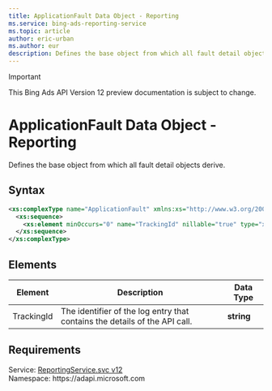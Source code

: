 ```yaml
---
title: ApplicationFault Data Object - Reporting
ms.service: bing-ads-reporting-service
ms.topic: article
author: eric-urban
ms.author: eur
description: Defines the base object from which all fault detail objects derive.
---
```

> [!IMPORTANT]
> This Bing Ads API Version 12 preview documentation is subject to change.

# ApplicationFault Data Object - Reporting
Defines the base object from which all fault detail objects derive.

## Syntax
```xml
<xs:complexType name="ApplicationFault" xmlns:xs="http://www.w3.org/2001/XMLSchema">
  <xs:sequence>
    <xs:element minOccurs="0" name="TrackingId" nillable="true" type="xs:string" />
  </xs:sequence>
</xs:complexType>
```

## <a name="elements"></a>Elements

|Element|Description|Data Type|
|-----------|---------------|-------------|
|<a name="trackingid"></a>TrackingId|The identifier of the log entry that contains the details of the API call.|**string**|

## Requirements
Service: [ReportingService.svc v12](https://reporting.api.bingads.microsoft.com/Api/Advertiser/Reporting/v11/ReportingService.svc)  
Namespace: https\://adapi.microsoft.com  

